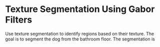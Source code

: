 # **Texture Segmentation Using Gabor Filters**

Use texture segmentation to identify regions based on their texture. The goal is to segment the dog from the bathroom floor. The segmentation is
